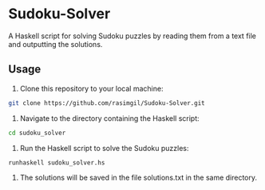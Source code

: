 # Sudoku-Solver

A Haskell script for solving Sudoku puzzles by reading them from a text file and outputting the solutions.

## Usage

1. Clone this repository to your local machine:

```bash
git clone https://github.com/rasimgil/Sudoku-Solver.git
```

1. Navigate to the directory containing the Haskell script:

```bash
cd sudoku_solver
```

1. Run the Haskell script to solve the Sudoku puzzles:

```bash
runhaskell sudoku_solver.hs
```

1. The solutions will be saved in the file solutions.txt in the same directory.

